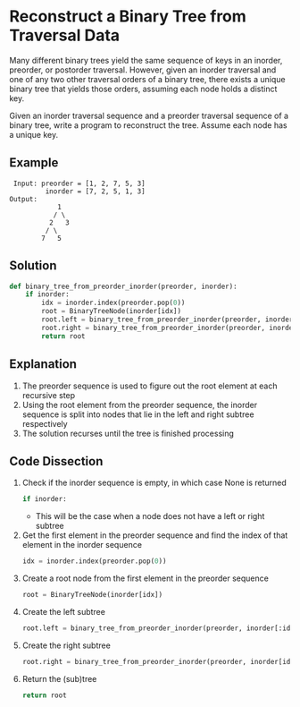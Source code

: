 # Reconstruct a Binary Tree from Traversal Data
Many different binary trees yield the same sequence of keys in an inorder, preorder, or postorder traversal. However, given an inorder traversal and one of any two other traversal orders of a binary tree, there exists a unique binary tree that yields those orders, assuming each node holds a distinct key.

Given an inorder traversal sequence and a preorder traversal sequence of a binary tree, write a program to reconstruct the tree. Assume each node has a unique key.

## Example
```
 Input: preorder = [1, 2, 7, 5, 3]
         inorder = [7, 2, 5, 1, 3]
Output:
            1
           / \
          2   3
         / \
        7   5
```

## Solution
```python
def binary_tree_from_preorder_inorder(preorder, inorder):
    if inorder:
        idx = inorder.index(preorder.pop(0))
        root = BinaryTreeNode(inorder[idx])
        root.left = binary_tree_from_preorder_inorder(preorder, inorder[:idx])
        root.right = binary_tree_from_preorder_inorder(preorder, inorder[idx+1:])
        return root
```

## Explanation
1. The preorder sequence is used to figure out the root element at each recursive step
2. Using the root element from the preorder sequence, the inorder sequence is split into nodes that lie in the left and right subtree respectively
3. The solution recurses until the tree is finished processing

## Code Dissection
1. Check if the inorder sequence is empty, in which case None is returned
    ```python
    if inorder:
    ```
    * This will be the case when a node does not have a left or right subtree
2. Get the first element in the preorder sequence and find the index of that element in the inorder sequence
    ```python
    idx = inorder.index(preorder.pop(0))
    ```
3. Create a root node from the first element in the preorder sequence
    ```python
    root = BinaryTreeNode(inorder[idx])
    ```
4. Create the left subtree
    ```python
    root.left = binary_tree_from_preorder_inorder(preorder, inorder[:idx])
    ```
5. Create the right subtree
    ```python
    root.right = binary_tree_from_preorder_inorder(preorder, inorder[idx+1:])
    ```
6. Return the (sub)tree
    ```python
    return root
    ```
